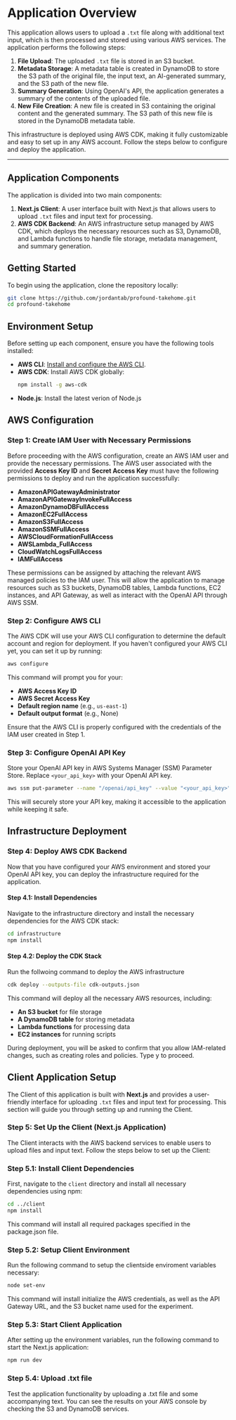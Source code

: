 # Application Overview

This application allows users to upload a `.txt` file along with additional text input, which is then processed and stored using various AWS services. The application performs the following steps:

1. **File Upload**: The uploaded `.txt` file is stored in an S3 bucket.
2. **Metadata Storage**: A metadata table is created in DynamoDB to store the S3 path of the original file, the input text, an AI-generated summary, and the S3 path of the new file.
3. **Summary Generation**: Using OpenAI's API, the application generates a summary of the contents of the uploaded file.
4. **New File Creation**: A new file is created in S3 containing the original content and the generated summary. The S3 path of this new file is stored in the DynamoDB metadata table.

This infrastructure is deployed using AWS CDK, making it fully customizable and easy to set up in any AWS account. Follow the steps below to configure and deploy the application.

---

## Application Components

The application is divided into two main components:

1. **Next.js Client**: A user interface built with Next.js that allows users to upload `.txt` files and input text for processing.
2. **AWS CDK Backend**: An AWS infrastructure setup managed by AWS CDK, which deploys the necessary resources such as S3, DynamoDB, and Lambda functions to handle file storage, metadata management, and summary generation.

## Getting Started

To begin using the application, clone the repository locally:

```bash
git clone https://github.com/jordantab/profound-takehome.git
cd profound-takehome
```

## Environment Setup

Before setting up each component, ensure you have the following tools installed:

- **AWS CLI**: [Install and configure the AWS CLI](https://aws.amazon.com/cli/).
- **AWS CDK**: Install AWS CDK globally:
  ```bash
  npm install -g aws-cdk
  ```
- **Node.js**: Install the latest verion of Node.js

## AWS Configuration

### Step 1: Create IAM User with Necessary Permissions

Before proceeding with the AWS configuration, create an AWS IAM user and provide the necessary permissions. The AWS user associated with the provided **Access Key ID** and **Secret Access Key** must have the following permissions to deploy and run the application successfully:

- **AmazonAPIGatewayAdministrator**
- **AmazonAPIGatewayInvokeFullAccess**
- **AmazonDynamoDBFullAccess**
- **AmazonEC2FullAccess**
- **AmazonS3FullAccess**
- **AmazonSSMFullAccess**
- **AWSCloudFormationFullAccess**
- **AWSLambda_FullAccess**
- **CloudWatchLogsFullAccess**
- **IAMFullAccess**

These permissions can be assigned by attaching the relevant AWS managed policies to the IAM user. This will allow the application to manage resources such as S3 buckets, DynamoDB tables, Lambda functions, EC2 instances, and API Gateway, as well as interact with the OpenAI API through AWS SSM.

### Step 2: Configure AWS CLI

The AWS CDK will use your AWS CLI configuration to determine the default account and region for deployment. If you haven't configured your AWS CLI yet, you can set it up by running:

```bash
aws configure
```

This command will prompt you for your:

- **AWS Access Key ID**
- **AWS Secret Access Key**
- **Default region name** (e.g., `us-east-1`)
- **Default output format** (e.g., None)

Ensure that the AWS CLI is properly configured with the credentials of the IAM user created in Step 1.

### Step 3: Configure OpenAI API Key

Store your OpenAI API key in AWS Systems Manager (SSM) Parameter Store. Replace `<your_api_key>` with your OpenAI API key.

```bash
aws ssm put-parameter --name "/openai/api_key" --value "<your_api_key>" --type "SecureString"
```

This will securely store your API key, making it accessible to the application while keeping it safe.

## Infrastructure Deployment

### Step 4: Deploy AWS CDK Backend

Now that you have configured your AWS environment and stored your OpenAI API key, you can deploy the infrastructure required for the application.

#### Step 4.1: Install Dependencies

Navigate to the infrastructure directory and install the necessary dependencies for the AWS CDK stack:

```bash
cd infrastructure
npm install
```

#### Step 4.2: Deploy the CDK Stack

Run the follwoing command to deploy the AWS infrastructure

```bash
cdk deploy --outputs-file cdk-outputs.json
```

This command will deploy all the necessary AWS resources, including:

- **An S3 bucket** for file storage
- **A DynamoDB table** for storing metadata
- **Lambda functions** for processing data
- **EC2 instances** for running scripts

During deployment, you will be asked to confirm that you allow IAM-related changes, such as creating roles and policies. Type y to proceed.

## Client Application Setup

The Client of this application is built with **Next.js** and provides a user-friendly interface for uploading `.txt` files and input text for processing. This section will guide you through setting up and running the Client.

### Step 5: Set Up the Client (Next.js Application)

The Client interacts with the AWS backend services to enable users to upload files and input text. Follow the steps below to set up the Client:

### Step 5.1: Install Client Dependencies

First, navigate to the `client` directory and install all necessary dependencies using npm:

```bash
cd ../client
npm install
```

This command will install all required packages specified in the package.json file.

### Step 5.2: Setup Client Environment

Run the following command to setup the clientside enviroment variables necessary:

```bash
node set-env
```

This command will install initialize the AWS credentials, as well as the API Gateway URL, and the S3 bucket name used for the experiment.

### Step 5.3: Start Client Application

After setting up the environment variables, run the following command to start the Next.js application:

```bash
npm run dev
```

### Step 5.4: Upload .txt file

Test the application functionality by uploading a .txt file and some accompanying text. You can see the results on your AWS console by checking the S3 and DynamoDB services.

